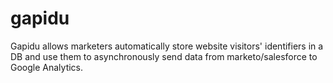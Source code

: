 # gapidu
Gapidu allows marketers automatically store website visitors' identifiers in a DB and use them to asynchronously send data from marketo/salesforce to Google Analytics.
